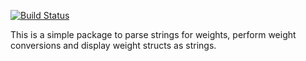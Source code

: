 [![Build Status](https://travis-ci.org/dlachasse/go-weight.svg?branch=master)](https://travis-ci.org/dlachasse/go-weight)

This is a simple package to parse strings for weights, perform weight conversions and display weight structs as strings.
